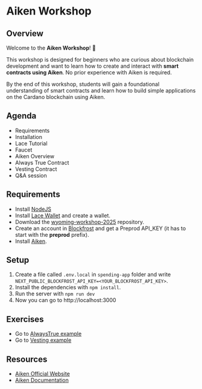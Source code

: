 # Aiken Workshop

## Overview

Welcome to the **Aiken Workshop**! 🎉

This workshop is designed for beginners who are curious about blockchain development and want to learn how to create and interact with **smart contracts using Aiken**.
No prior experience with Aiken is required.

By the end of this workshop, students will gain a foundational understanding of smart contracts and learn how to build simple applications on the Cardano blockchain using Aiken.

## Agenda

-   Requirements
-   Installation
-   Lace Tutorial
-   Faucet
-   Aiken Overview
-   Always True Contract
-   Vesting Contract
-   Q&A session

## Requirements

-   Install [NodeJS](https://nodejs.org/en/download)
-   Install [Lace Wallet](https://www.lace.io/) and create a wallet.
-   Download the [wyoming-workshop-2025](https://github.com/luisantonioig/wyoming-workshop-2025) repository.
-   Create an account in [Blockfrost](blockfrost.io) and get a Preprod API_KEY (it has to start with the **preprod** prefix).
-   Install [Aiken](https://aiken-lang.org/installation-instructions).

## Setup

1. Create a file called `.env.local` in `spending-app` folder and write `NEXT_PUBLIC_BLOCKFROST_API_KEY=<YOUR_BLOCKFROST_API_KEY>`.
2. Install the dependencies with `npm install`.
3. Run the server with `npm run dev`
4. Now you can go to http://localhost:3000

## Exercises

- Go to [AlwaysTrue example](https://github.com/luisantonioig/wyoming-workshop-2025/blob/main/on-chain/AlwaysTrue.md)
- Go to [Vesting example](https://github.com/luisantonioig/wyoming-workshop-2025/blob/main/on-chain/Vesting.md)

## Resources

-   [Aiken Official Website](https://aiken-lang.org/)
-   [Aiken Documentation](https://aiken-lang.org/docs)
